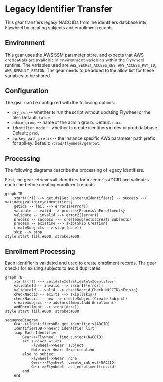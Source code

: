# Legacy Identifier Transfer

This gear transfers legacy NACC IDs from the identifiers database into Flywheel by creating subjects and enrollment records.

## Environment

This gear uses the AWS SSM parameter store, and expects that AWS credentials are available in environment variables within the Flywheel runtime.
The variables used are `AWS_SECRET_ACCESS_KEY`, `AWS_ACCESS_KEY_ID`, `AWS_DEFAULT_REGION`.
The gear needs to be added to the allow list for these variables to be shared.

## Configuration

The gear can be configured with the following options:

- `dry_run` -- whether to run the script without updating Flywheel or the files
  Default: `false`.
- `admin_group` -- name of the admin group.
  Default: `nacc`.
- `identifier_mode` -- whether to create identifiers in dev or prod database.
  Default: `prod`.
- `apikey_path_prefix` -- the instance specific AWS parameter path prefix for apikey.
  Default: `/prod/flywheel/gearbot`.

## Processing

The following diagrams describe the processing of legacy identifiers.

First, the gear retrieves all identifiers for a center's ADCID and validates each one before creating enrollment records.

```mermaid
graph TB
    start((*)) --> getids{Get Center\nIdentifiers} -- success --> validate{Validate\nIdentifiers}
    getids -- fail --> error1((error))
    validate -- valid --> process{Process\nEnrollments}
    validate -- invalid --> error2((error))
    process -- success --> createSubjects(Create Subjects)
    process -- existing --> skip(Skip Creation)
    createSubjects --> stop((done))
    skip --> stop
style start fill:#000, stroke:#000
```

## Enrollment Processing

Each identifier is validated and used to create enrollment records. The gear checks for existing subjects to avoid duplicates.

```mermaid
graph TB
    start((*)) --> validateId{Validate\nIdentifier} 
    validateId -- invalid --> error1((error))
    validateId -- valid --> checkNaccid{Check NACCID\nExists}
    checkNaccid -- exists --> skip((skip))
    checkNaccid -- new --> createSubject(Create Subject)
    createSubject --> addEnrollment(Add Enrollment)
    addEnrollment --> stop((done))
style start fill:#000, stroke:#000
```

```mermaid
sequenceDiagram
    Gear->>IdentifiersDB: get identifiers(ADCID)
    IdentifiersDB->>Gear: identifier list
    loop Each Identifier
        Gear->>Flywheel: find_subject(NACCID)
        alt subject exists
            Flywheel->>Gear: subject
            Note over Gear: Skip creation
        else no subject
            Flywheel->>Gear: none
            Gear->>Flywheel: create_subject(NACCID)
            Gear->>Flywheel: add_enrollment(record)
        end
    end
```